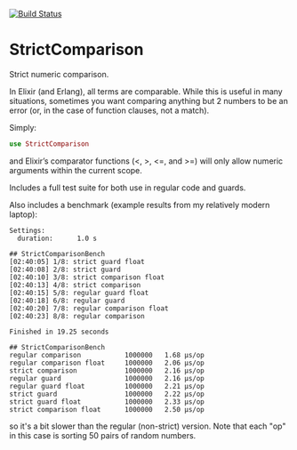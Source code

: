 [![Build Status](https://travis-ci.org/antipax/strict_comparison.svg?branch=master)](https://travis-ci.org/antipax/strict_comparison)

StrictComparison
================

Strict numeric comparison.

In Elixir (and Erlang), all terms are comparable. While this is useful in many situations, sometimes you want comparing anything but 2 numbers to be an error (or, in the case of function clauses, not a match).

Simply:

```elixir
use StrictComparison
```

and Elixir’s comparator functions (<, >, <=, and >=) will only allow numeric arguments within the current scope.

Includes a full test suite for both use in regular code and guards.

Also includes a benchmark (example results from my relatively modern laptop):

```
Settings:
  duration:      1.0 s

## StrictComparisonBench
[02:40:05] 1/8: strict guard float
[02:40:08] 2/8: strict guard
[02:40:10] 3/8: strict comparison float
[02:40:13] 4/8: strict comparison
[02:40:15] 5/8: regular guard float
[02:40:18] 6/8: regular guard
[02:40:20] 7/8: regular comparison float
[02:40:23] 8/8: regular comparison

Finished in 19.25 seconds

## StrictComparisonBench
regular comparison           1000000   1.68 µs/op
regular comparison float     1000000   2.06 µs/op
strict comparison            1000000   2.16 µs/op
regular guard                1000000   2.16 µs/op
regular guard float          1000000   2.21 µs/op
strict guard                 1000000   2.22 µs/op
strict guard float           1000000   2.33 µs/op
strict comparison float      1000000   2.50 µs/op
```

so it's a bit slower than the regular (non-strict) version. Note that each "op"
in this case is sorting 50 pairs of random numbers.
